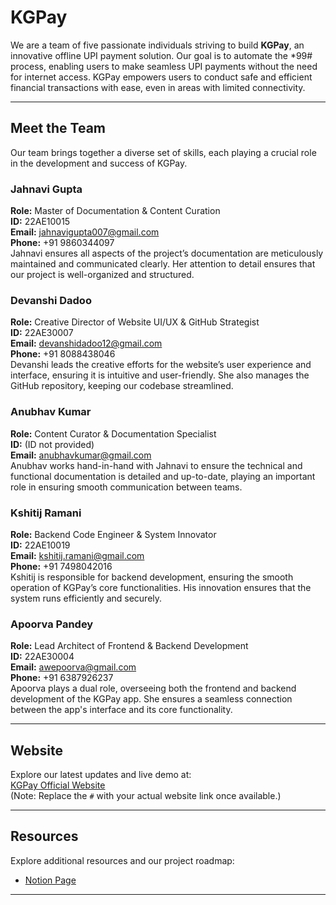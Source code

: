 # **KGPay**

We are a team of five passionate individuals striving to build **KGPay**, an innovative offline UPI payment solution. Our goal is to automate the *99# process, enabling users to make seamless UPI payments without the need for internet access. KGPay empowers users to conduct safe and efficient financial transactions with ease, even in areas with limited connectivity.

---

## **Meet the Team**

Our team brings together a diverse set of skills, each playing a crucial role in the development and success of KGPay.

### **Jahnavi Gupta**  
**Role:** Master of Documentation & Content Curation  
**ID:** 22AE10015  
**Email:** [jahnavigupta007@gmail.com](mailto:jahnavigupta007@gmail.com)  
**Phone:** +91 9860344097  
Jahnavi ensures all aspects of the project’s documentation are meticulously maintained and communicated clearly. Her attention to detail ensures that our project is well-organized and structured.

### **Devanshi Dadoo**  
**Role:** Creative Director of Website UI/UX & GitHub Strategist  
**ID:** 22AE30007  
**Email:** [devanshidadoo12@gmail.com](mailto:devanshidadoo12@gmail.com)  
**Phone:** +91 8088438046  
Devanshi leads the creative efforts for the website’s user experience and interface, ensuring it is intuitive and user-friendly. She also manages the GitHub repository, keeping our codebase streamlined.

### **Anubhav Kumar**  
**Role:** Content Curator & Documentation Specialist  
**ID:** (ID not provided)  
**Email:** [anubhavkumar@gmail.com](mailto:anubhavkumar@gmail.com)  
Anubhav works hand-in-hand with Jahnavi to ensure the technical and functional documentation is detailed and up-to-date, playing an important role in ensuring smooth communication between teams.

### **Kshitij Ramani**  
**Role:** Backend Code Engineer & System Innovator  
**ID:** 22AE10019  
**Email:** [kshitij.ramani@gmail.com](mailto:kshitij.ramani@gmail.com)  
**Phone:** +91 7498042016  
Kshitij is responsible for backend development, ensuring the smooth operation of KGPay’s core functionalities. His innovation ensures that the system runs efficiently and securely.

### **Apoorva Pandey**  
**Role:** Lead Architect of Frontend & Backend Development  
**ID:** 22AE30004  
**Email:** [awepoorva@gmail.com](mailto:awepoorva@gmail.com)  
**Phone:** +91 6387926237  
Apoorva plays a dual role, overseeing both the frontend and backend development of the KGPay app. She ensures a seamless connection between the app's interface and its core functionality.

---

## **Website**

Explore our latest updates and live demo at:  
[KGPay Official Website](https://devanshidadoo121.github.io/Innovation-lab/#get-started)  
(Note: Replace the `#` with your actual website link once available.)

---

## **Resources**

Explore additional resources and our project roadmap:  
- [Notion Page](https://www.notion.so/invite/8fae418c1a90150d65b14fdfc2d09b3ca68e22f7)

---
